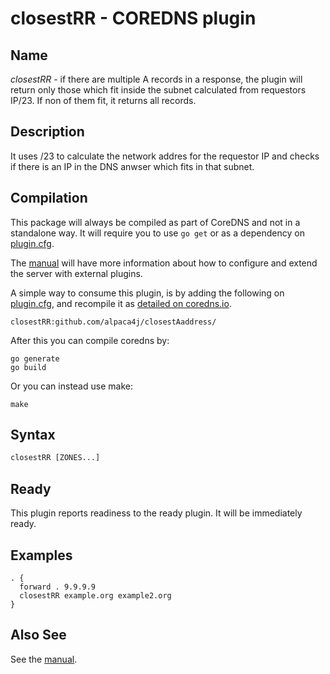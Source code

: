 # closestRR - COREDNS plugin

## Name

*closestRR* - if there are multiple A records in a response, the plugin will return only those which fit inside the subnet calculated from requestors IP/23.
If non of them fit, it returns all records.



## Description

It uses /23 to calculate the network addres for the requestor IP and checks if there is an IP in the DNS anwser which fits in that subnet.
 
 

## Compilation

This package will always be compiled as part of CoreDNS and not in a standalone way. It will require you to use `go get` or as a dependency on [plugin.cfg](https://github.com/coredns/coredns/blob/master/plugin.cfg).

The [manual](https://coredns.io/manual/toc/#what-is-coredns) will have more information about how to configure and extend the server with external plugins.

A simple way to consume this plugin, is by adding the following on [plugin.cfg](https://github.com/coredns/coredns/blob/master/plugin.cfg), and recompile it as [detailed on coredns.io](https://coredns.io/2017/07/25/compile-time-enabling-or-disabling-plugins/#build-with-compile-time-configuration-file).

~~~
closestRR:github.com/alpaca4j/closestAaddress/
~~~

After this you can compile coredns by:

```shell script
go generate
go build
```

Or you can instead use make:

```shell script
make
```

## Syntax

~~~ txt
closestRR [ZONES...]
~~~

## Ready

This plugin reports readiness to the ready plugin. It will be immediately ready.

## Examples


~~~ corefile
. {
  forward . 9.9.9.9
  closestRR example.org example2.org
}
~~~

## Also See

See the [manual](https://coredns.io/manual).
